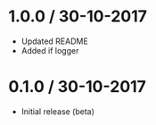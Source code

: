 1.0.0 / 30-10-2017
==================

  * Updated README
  * Added if logger

0.1.0 / 30-10-2017
==================

  * Initial release (beta)
